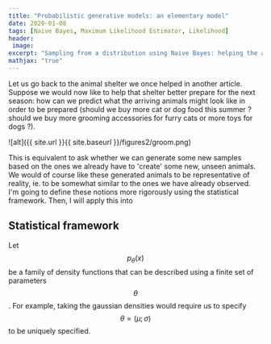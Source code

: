 ```yaml
---
title: "Probabilistic generative models: an elementary model"
date: 2020-01-08
tags: [Naive Bayes, Maximum Likelihood Estimator, Likelihood]
header:
 image: 
excerpt: "Sampling from a distribution using Naive Bayes: helping the animal shelter prepare for the summer"
mathjax: "true"
---
```


Let us go back to the animal shelter we once helped in another article. Suppose we would now like to help that shelter better prepare for the next season:  how can we predict what the arriving animals might look like in order to be prepared (should we buy more cat or dog food this summer ? should we buy more grooming accessories for furry cats or more toys for dogs ?). 


![alt]({{ site.url }}{{ site.baseurl }}/figures2/groom.png)

This is equivalent to ask whether we can generate some new samples based on the ones we already have to 'create' some new, unseen animals. We would of course like these generated animals to be representative of reality, ie. to be somewhat similar to the ones we have already observed. 
I'm going to define these notions more rigorously using the statistical framework. Then, I will apply this into


## Statistical framework
Let $$p_{\theta}(x)$$ be a family of density functions that can be described using a finite set of parameters $$\theta$$. For example, taking the gaussian densities would require us to specify $$\theta = (\mu ; \sigma)$$ to be uniquely specified. 




## 